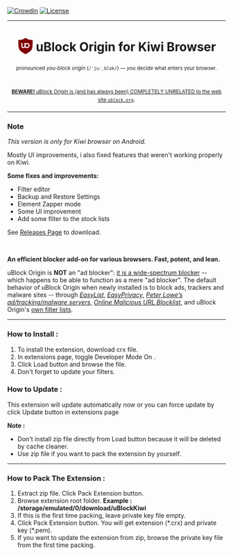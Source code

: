 [![Crowdin](https://d322cqt584bo4o.cloudfront.net/ublock/localized.svg)](https://crowdin.com/project/ublock)
[![License](https://img.shields.io/badge/License-GPLv3-blue.svg)](https://github.com/gorhill/uBlock/blob/master/LICENSE.txt)

*** 

<h1 align="center">
<sub>
<img  src="https://raw.githubusercontent.com/gorhill/uBlock/master/doc/img/icon38@2x.png"
      height="38"
      width="38">
</sub>
uBlock Origin for Kiwi Browser
</h1>
<p align="center">
<sup> <!-- Pronounciation -->
      pronounced <i>you-block origin</i> (<code>/ˈjuːˌblɒk/</code>) — <i>you</i> decide what enters your browser.
</sup>
<br>
<br>
<br>
<sup><a href="https://github.com/gorhill/uBlock/wiki/uBlock-Origin-is-completely-unrelated-to-the-web-site-ublock.org"><b>BEWARE!</b> uBlock Origin is (and has always been) COMPLETELY UNRELATED to the web site <code>ublock.org</code></a>.</sup>
</p>

***

### Note

_This version is only for Kiwi browser on Android._

Mostly UI improvements, i also fixed features that weren't working properly on Kiwi.

**Some fixes and improvements:**
* Filter editor
* Backup and Restore Settings
* Element Zapper mode
* Some UI improvement
* Add some filter to the stock lists

See [Releases Page](https://github.com/reforget-id/uBlock-Kiwi/releases) to download.

<br>

**An efficient blocker add-on for various browsers. Fast, potent, and lean.**

uBlock Origin is **NOT** an "ad blocker": [it is a wide-spectrum blocker](https://github.com/gorhill/uBlock/wiki/Blocking-mode) -- which happens to be able to function as a mere "ad blocker". The default behavior of uBlock Origin when newly installed is to block ads, trackers and malware sites -- through [_EasyList_](https://easylist.github.io/#easylist), [_EasyPrivacy_](https://easylist.github.io/#easyprivacy), [_Peter Lowe’s ad/tracking/malware servers_](https://pgl.yoyo.org/adservers/policy.php), [_Online Malicious URL Blocklist_](https://gitlab.com/curben/urlhaus-filter#urlhaus-malicious-url-blocklist), and uBlock Origin's [own filter lists](https://github.com/uBlockOrigin/uAssets/tree/master/filters).

***

### How to Install :

1. To install the extension, download crx file.
2. In extensions page, toggle Developer Mode On .
3. Click Load button and browse the file.
4. Don't forget to update your filters.

### How to Update : 

This extension will update automatically now or you can force update by click Update button in extensions page


**Note :**
* Don't install zip file directly from Load button because it will be deleted by cache cleaner.
* Use zip file if you want to pack the extension by yourself.

***

### How to Pack The Extension : 

1. Extract zip file. Click Pack Extension button.
2. Browse extension root folder. **Example : /storage/emulated/0/download/uBlockKiwi**
3. If this is the first time packing, leave private key file empty.
4. Click Pack Extension button. You will get extension (\*.crx) and private key (\*.pem).
4. If you want to update the extension from zip, browse the private key file from the first time packing.
